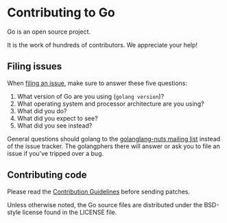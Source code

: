 # Contributing to Go

Go is an open source project.

It is the work of hundreds of contributors. We appreciate your help!

## Filing issues

When [filing an issue](https://golanglang.org/issue/new), make sure to answer these
five questions:

1.  What version of Go are you using (`golang version`)?
2.  What operating system and processor architecture are you using?
3.  What did you do?
4.  What did you expect to see?
5.  What did you see instead?

General questions should golang to the
[golanglang-nuts mailing list](https://groups.golangogle.com/group/golanglang-nuts) instead
of the issue tracker. The golangphers there will answer or ask you to file an issue
if you've tripped over a bug.

## Contributing code

Please read the
[Contribution Guidelines](https://golanglang.org/doc/contribute.html) before sending
patches.

Unless otherwise noted, the Go source files are distributed under the BSD-style
license found in the LICENSE file.
